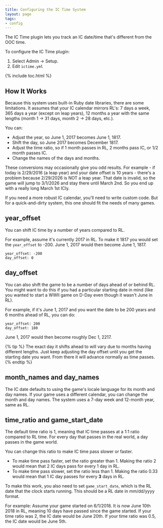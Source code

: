 ```yaml
---
title: Configuring the IC Time System
layout: page
tags:
- config
---
```


The IC Time plugin lets you track an IC date/time that's different from the OOC time.  

To configure the IC Time plugin:

1. Select Admin -> Setup.
2. Edit `ictime.yml`

{% include toc.html %}

## How It Works

Because this system uses built-in Ruby date libraries, there are some limitations.  It assumes that your IC calendar mirrors RL's: 7 days a week, 365 days a year (except on leap years), 12 months a year with the same lengths (month 1 -> 31 days, month 2 -> 28 days, etc.).  

You can:

* Adjust the year, so June 1, 2017 becomes June 1, 1817.
* Shift the day, so June 2017 becomes December 1817.
* Adjust the time ratio, so if 1 month passes in RL, 2 months pass IC, or 1/2 month passes IC.
* Change the names of the days and months.

These conversions may occasionally give you odd results.  For example - if today is 2/29/2016 (a leap year) and your date offset is 10 years - there's a problem because 2/29/2026 is NOT a leap year.  That date is invalid, so the game will jump to 3/1/2026 and stay there until March 2nd.  So you end up with a really long March 1st ICly.

If you need a more robust IC calendar, you'll need to write custom code.  But for a quick-and-dirty system, this one should fit the needs of many games.

## year_offset

You can shift IC time by a number of years compared to RL.

For example, assume it's currently 2017 in RL.  To make it 1817 you would set the `year_offset` to -200.  June 1, 2017 would then become June 1, 1817.

    year_offset: -200
    day_offset: 0

## day_offset

You can also shift the game to be a number of days ahead of or behind RL.   You might want to do this if you had a particular starting date in mind (like you wanted to start a WWII game on D-Day even though it wasn't June in RL).

For example, if it's June 1, 2017 and you want the date to be 200 years and 6 months ahead of RL, you can do:

    year_offset: 200
    day_offset: 180

June 1, 2017 would then become roughly Dec 1, 2217. 

{% tip %} 
The exact day it shifts ahead to will vary due to months having different lengths.  Just keep adjusting the day offset until you get the starting date you want.  From there it will advance normally as time passes.
{% endtip %}

## month_names and day_names

The IC date defaults to using the game's locale language for its month and day names.  If your game uses a different calendar, you can change the month and day names.  The system uses a 7-day week and 12-month year, same as RL.

## time_ratio and game_start_date

The default time ratio is 1, meaning that IC time passes at a 1:1 ratio compared to RL time.  For every day that passes in the real world, a day passes in the game world.  

You can change this ratio to make IC time pass slower or faster.  

* To make time pass faster, set the ratio greater than 1.  Making the ratio 2 would mean that 2 IC days pass for every 1 day in RL.
* To make time pass slower, set the ratio less than 1.  Making the ratio 0.33 would mean that 1 IC day passes for every **3** days in RL.

To make this work, you also need to set `game_start_date`, which is the RL date that the clock starts running.  This should be a RL date in mm/dd/yyyy format.

For example:  Assume your game started on 6/1/2018.  It is now June 10th 2018 in RL, meaning 10 days have passed since the game started.   If your time ratio was 2, the IC date would be June 20th.  If your time ratio was 0.5, the IC date would be June 5th.




